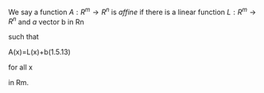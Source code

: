 We say a function $A:R^{m}→R^{n}$ is _affine_ if there is a linear function $L:R^{m}→R^{n}$ and $a$ vector b in Rn

such that

A(x)=L(x)+b(1.5.13)

for all x

in Rm.